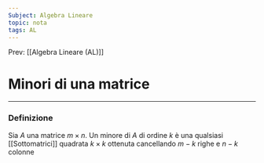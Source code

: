 ```yaml
---
Subject: Algebra Lineare
topic: nota
tags: AL
---
```


Prev: [[Algebra Lineare (AL)]]

# Minori di una matrice
---

### Definizione
Sia $A$ una matrice $m \times n$. Un minore di $A$ di ordine $k$ è una qualsiasi
[[Sottomatrici]] quadrata $k \times k$ ottenuta cancellando $m−k$ righe e $n−k$ colonne
